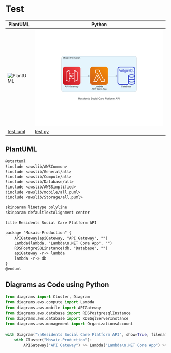 # Test


| PlantUML | Python |
| ------ | ----- |
| ![PlantUML](http://www.plantuml.com/plantuml/proxy?cache=no&src=https://raw.githubusercontent.com/LBHackney-IT/social-care-architecture/test-plantuml/test/test.iuml) | ![Diagrams as Code using Python](./platform-api-architecture.png) |
| [test.iuml](test.iuml) | [test.py](test.py) |

## PlantUML

```
@startuml
!include <awslib/AWSCommon>
!include <awslib/General/all>
!include <awslib/Compute/all>
!include <awslib/Database/all>
!include <awslib/AWSSimplified>
!include <awslib/mobile/all.puml>
!include <awslib/Storage/all.puml>

skinparam linetype polyline
skinparam defaultTextAlignment center

title Residents Social Care Platform API

package "Mosaic-Production" {
    APIGateway(apiGateway, "API Gateway", "")
    Lambda(lambda, "Lambda\n.NET Core App", "")
    RDSPostgreSQLinstance(db, "Database", "")
    apiGateway -r-> lambda
    lambda -r-> db
}
@enduml
```

## Diagrams as Code using Python

```python
from diagrams import Cluster, Diagram
from diagrams.aws.compute import Lambda
from diagrams.aws.mobile import APIGateway
from diagrams.aws.database import RDSPostgresqlInstance
from diagrams.aws.database import RDSSqlServerInstance
from diagrams.aws.management import OrganizationsAccount

with Diagram("\nResidents Social Care Platform API", show=True, filename="platform-api-architecture"):
    with Cluster("Mosaic-Production"):
        APIGateway("API Gateway") >> Lambda("Lambda\n.NET Core App") >> RDSPostgresqlInstance("Database")

```
